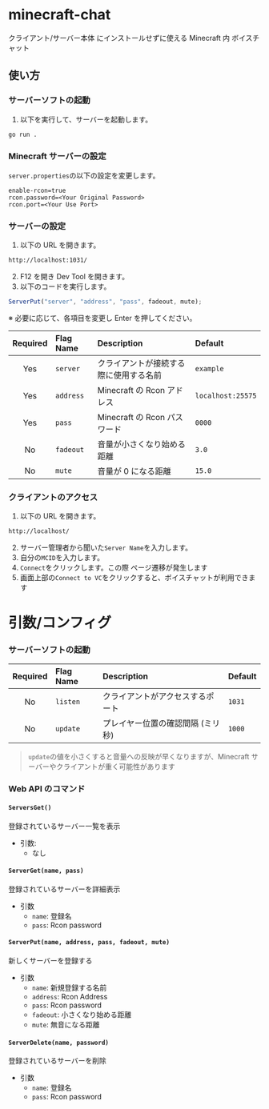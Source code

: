 # minecraft-chat

クライアント/サーバー本体 にインストールせずに使える Minecraft 内 ボイスチャット

## 使い方

### サーバーソフトの起動

1. 以下を実行して、サーバーを起動します。

```sh
go run .
```

### Minecraft サーバーの設定

`server.properties`の以下の設定を変更します。

```properties
enable-rcon=true
rcon.password=<Your Original Password>
rcon.port=<Your Use Port>
```

### サーバーの設定

1. 以下の URL を開きます。

```sh
http://localhost:1031/
```

2. F12 を開き Dev Tool を開きます。
3. 以下のコードを実行します。

```js
ServerPut("server", "address", "pass", fadeout, mute);
```

※ 必要に応じて、各項目を変更し Enter を押してください。

| Required | Flag Name | Description                            | Default           |
| :------: | :-------- | :------------------------------------- | :---------------- |
|   Yes    | `server`  | クライアントが接続する際に使用する名前 | `example`         |
|   Yes    | `address` | Minecraft の Rcon アドレス             | `localhost:25575` |
|   Yes    | `pass`    | Minecraft の Rcon パスワード           | `0000`            |
|    No    | `fadeout` | 音量が小さくなり始める距離             | `3.0`             |
|    No    | `mute`    | 音量が 0 になる距離                    | `15.0`            |

### クライアントのアクセス

1. 以下の URL を開きます。

```sh
http://localhost/
```

2. サーバー管理者から聞いた`Server Name`を入力します。
3. 自分の`MCID`を入力します。
4. `Connect`をクリックします。この際 ページ遷移が発生します
5. 画面上部の`Connect to VC`をクリックすると、ボイスチャットが利用できます

# 引数/コンフィグ

### サーバーソフトの起動

| Required | Flag Name | Description                       | Default |
| :------: | :-------- | :-------------------------------- | :------ |
|    No    | `listen`  | クライアントがアクセスするポート  | `1031`  |
|    No    | `update`  | プレイヤー位置の確認間隔 (ミリ秒) | `1000`  |

> `update`の値を小さくすると音量への反映が早くなりますが、Minecraft サーバーやクライアントが重く可能性があります

### Web API のコマンド

#### `ServersGet()`

登録されているサーバー一覧を表示

- 引数:
  - なし

#### `ServerGet(name, pass)`

登録されているサーバーを詳細表示

- 引数
  - `name`: 登録名
  - `pass`: Rcon password

#### `ServerPut(name, address, pass, fadeout, mute)`

新しくサーバーを登録する

- 引数
  - `name`: 新規登録する名前
  - `address`: Rcon Address
  - `pass`: Rcon password
  - `fadeout`: 小さくなり始める距離
  - `mute`: 無音になる距離

#### `ServerDelete(name, password)`

登録されているサーバーを削除

- 引数
  - `name`: 登録名
  - `pass`: Rcon password
